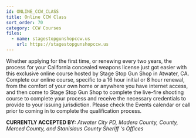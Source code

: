 ```yaml
---
id: ONLINE_CCW_CLASS
title: Online CCW Class
sort_order: 70
category: CCW Courses
files:
  - name: stagestopgunshopccw.us
    url: https://stagestopgunshopccw.us
---
```

Whether applying for the first time, or renewing every two years, the process for your California concealed weapons license just got easier with this exclusive online course hosted by Stage Stop Gun Shop in Atwater, CA. Complete our online course, specific to a 16 hour initial or 8 hour renewal, from the comfort of your own home or anywhere you have internet access, and then come to Stage Stop Gun Shop to complete the live-fire shooting course to complete your process and receive the necessary credentials to provide to your issuing jurisdiction. Please check the Events calendar or call prior to coming in to complete the qualification process.

__CURRENTLY ACCEPTED BY:__ *Atwater City PD, Madera County, County, Merced County, and Stanislaus County Sheriff ‘s Offices*
